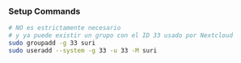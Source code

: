 
### Setup Commands

```bash
# NO es estrictamente necesario
# y ya puede existir un grupo con el ID 33 usado por Nextcloud
sudo groupadd -g 33 suri
sudo useradd --system -g 33 -u 33 -M suri
```

